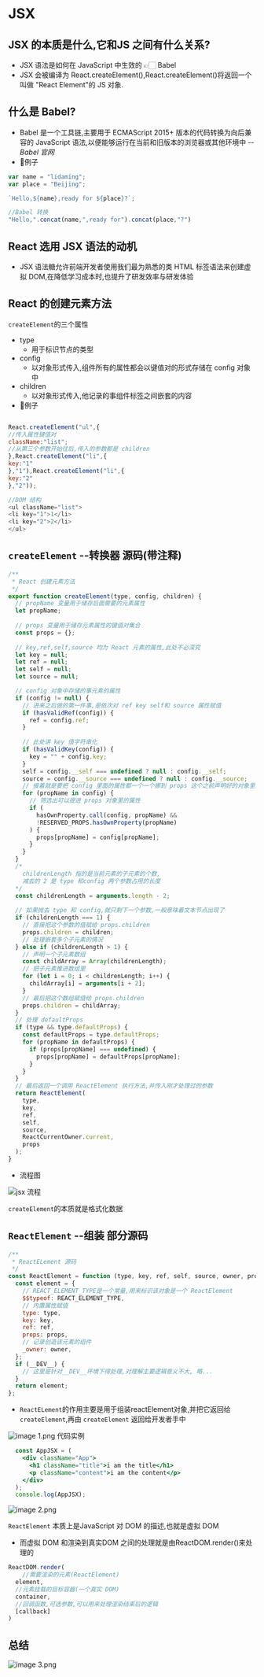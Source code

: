 # JSX

## JSX 的本质是什么,它和JS 之间有什么关系?

- JSX 语法是如何在 JavaScript 中生效的 👉🏻 Babel
- JSX 会被编译为 React.createElement(),React.createElement()将返回一个叫做 "React Element"的 JS 对象.

## 什么是 Babel?

- Babel 是一个工具链,主要用于 ECMAScript 2015+ 版本的代码转换为向后兼容的 JavaScript 语法,以便能够运行在当前和旧版本的浏览器或其他环境中 --_Babel_ _官网_
- 🌰例子

```javascript
var name = "lidaming";
var place = "Beijing"; 

`Hello,${name},ready for ${place}?`;

//Babel 转换
"Hello,".concat(name,",ready for").concat(place,"?")
```

## React 选用 JSX 语法的动机

- JSX 语法糖允许前端开发者使用我们最为熟悉的类 HTML 标签语法来创建虚拟 DOM,在降低学习成本时,也提升了研发效率与研发体验 

## React 的创建元素方法

`createElement`的三个属性
- type
  - 用于标识节点的类型
- config
  - 以对象形式传入,组件所有的属性都会以键值对的形式存储在 config 对象中
- children 
  - 以对象形式传入,他记录的事组件标签之间嵌套的内容
- 🌰例子


```javascript

React.createElement("ul",{
//传入属性键值对
className:"list";
//从第三个参数开始往后,传入的参数都是 children
},React.createElement("li",{
key:"1"
},"1"),React.createElement("li",{
key:"2"
},"2"));

//DOM 结构
<ul className="list">
<li key="1">1</li>
<li key="2">2</li>
</ul>
```

## `createElement` --转换器  源码(带注释)

```javascript
/**
 * React 创建元素方法
 */
export function createElement(type, config, children) {
  // propName 变量用于储存后面需要的元素属性
  let propName;
  
  // props 变量用于储存元素属性的键值对集合
  const props = {};
  
  // key,ref,self,source 均为 React 元素的属性,此处不必深究
  let key = null;
  let ref = null;
  let self = null;
  let source = null;

  // config 对象中存储的事元素的属性
  if (config != null) {
    // 进来之后做的第一件事,是依次对 ref key self和 source 属性赋值
    if (hasValidRef(config)) {
      ref = config.ref;
    }
    
    // 此处讲 key 值字符串化
    if (hasValidKey(config)) {
      key = "" + config.key;
    }
    self = config.__self === undefined ? null : config.__self;
    source = config.__source === undefined ? null : config.__source;
    // 接着就是要把 config 里面的属性都一个一个挪到 props 这个之前声明好的对象里面
    for (propName in config) {
      // 筛选出可以提进 props 对象里的属性
      if (
        hasOwnProperty.call(config, propName) &&
        !RESERVED_PROPS.hasOwnProperty(propName)
      ) {
        props[propName] = config[propName];
      }
    }
  }
  /* 
    childrenLength 指的是当前元素的子元素的个数,
    减去的 2 是 type 和config 两个参数占用的长度
  */
  const childrenLength = arguments.length - 2;
  
  // 如果抛去 type 和 config,就只剩下一个参数,一般意味着文本节点出现了
  if (childrenLength === 1) {
    // 直接把这个参数的值赋给 props.children
    props.children = children;
    // 处理嵌套多个子元素的情况
  } else if (childrenLength > 1) {
    // 声明一个子元素数组
    const childArray = Array(childrenLength);
    // 把子元素推进数组里
    for (let i = 0; i < childrenLength; i++) {
      childArray[i] = arguments[i + 2];
    }
    // 最后把这个数组赋值给 props.children
    props.children = childArray;
  }
  // 处理 defaultProps
  if (type && type.defaultProps) {
    const defaultProps = type.defaultProps;
    for (propName in defaultProps) {
      if (props[propName] === undefined) {
        props[propName] = defaultProps[propName];
      }
    }
  }
  // 最后返回一个调用 ReactElement 执行方法,并传入刚才处理过的参数
  return ReactElement(
    type,
    key,
    ref,
    self,
    source,
    ReactCurrentOwner.current,
    props
  );
}

```

- 流程图

![ jsx 流程](https://s2.loli.net/2022/01/13/5OBxyw6Pc7QnIN8.png)


`createElement`的本质就是格式化数据

## `ReactElement` --组装  部分源码

```javascript
/**
 * ReactELement 源码
 */
const ReactElement = function (type, key, ref, self, source, owner, props) {
  const element = {
    // REACT_ELEMENT_TYPE是一个常量,用来标识该对象是一个 ReactElement
    $$typeof: REACT_ELEMENT_TYPE,
    // 内置属性赋值
    type: type,
    key: key,
    ref: ref,
    props: props,
    // 记录创造该元素的组件
    _owner: owner,
  };
  if (__DEV__) {
    // 这里是针对__DEV__环境下得处理,对理解主要逻辑意义不大, 略...
  }
  return element;
};
```

- `ReactELement`的作用主要是用于组装reactElement对象,并把它返回给 `createElement`,再由 `createElement` 返回给开发者手中

![image _1_.png](https://s2.loli.net/2022/01/13/HcjUpV8dgFqeKGy.png)
代码实例

```jsx
  const AppJSX = (
    <div className="App">
      <h1 className="title">i am the title</h1>
      <p className="content">i am the content</p>
    </div>
  );
  console.log(AppJSX);
```

![image _2_.png](https://s2.loli.net/2022/01/13/8AwRdjFNmQOPGxo.png)

`ReactElement` 本质上是JavaScript 对 DOM 的描述,也就是虚拟 DOM
- 而虚拟 DOM 和渲染到真实DOM 之间的处理就是由ReactDOM.render()来处理的

```jsx
ReactDOM.render(
	//需要渲染的元素(ReactElement)
  element,
  //元素挂载的目标容器(一个真实 DOM)
  container,
  //回调函数,可选参数,可以用来处理渲染结束后的逻辑
  [callback]
)
```

## 总结

![image _3_.png](https://s2.loli.net/2022/01/13/nWJHTuCIsZOBRcw.png)
